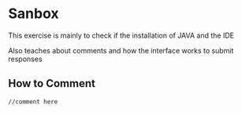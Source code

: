 
# Sanbox

This exercise is mainly to check if the installation of JAVA and the IDE

Also teaches about comments and how the interface works to submit responses

## How to Comment

`//comment here`
